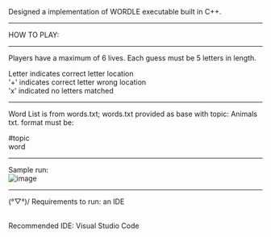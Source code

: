 
Designed a implementation of WORDLE executable built in C++.
***
HOW TO PLAY:
***
Players have a maximum of 6 lives.
Each guess must be 5 letters in length.

Letter	 indicates correct letter location
<br>'+'	     indicates correct letter wrong location
<br>'x' 	   indicated no letters matched

***

Word List is from words.txt; words.txt provided as base with topic: Animals
txt. format must be:

#topic
<br>word


***
Sample run:
<br>![image](https://github.com/audreylearns/Wordle-/assets/109978653/9a5117f9-bcb1-4169-be08-969af18fff3b)



***
(°▽°)/ Requirements to run: an IDE

<br>Recommended IDE: Visual Studio Code
